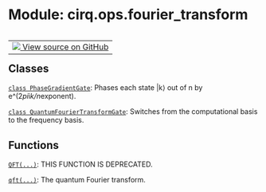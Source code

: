 <div itemscope itemtype="http://developers.google.com/ReferenceObject">
<meta itemprop="name" content="cirq.ops.fourier_transform" />
<meta itemprop="path" content="Stable" />
</div>

# Module: cirq.ops.fourier_transform

<!-- Insert buttons and diff -->

<table class="tfo-notebook-buttons tfo-api" align="left">

<td>
  <a target="_blank" href="https://github.com/quantumlib/cirq/tree/master/cirq/ops/fourier_transform.py">
    <img src="https://www.tensorflow.org/images/GitHub-Mark-32px.png" />
    View source on GitHub
  </a>
</td>
</table>







## Classes

[`class PhaseGradientGate`](../../cirq/ops/PhaseGradientGate.md): Phases each state |k⟩ out of n by e^(2*pi*i*k/n*exponent).

[`class QuantumFourierTransformGate`](../../cirq/ops/QuantumFourierTransformGate.md): Switches from the computational basis to the frequency basis.

## Functions

[`QFT(...)`](../../cirq/ops/QFT.md): THIS FUNCTION IS DEPRECATED.

[`qft(...)`](../../cirq/ops/qft.md): The quantum Fourier transform.

